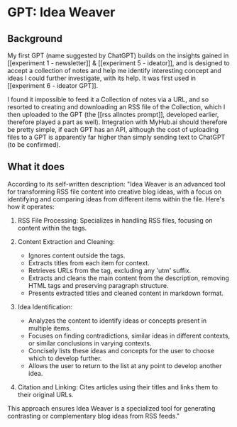 # GPT: Idea Weaver

## Background

My first GPT (name suggested by ChatGPT) builds on the insights gained in [[experiment 1 - newsletter]] & [[experiment 5 - ideator]], and is designed to accept a collection of notes and help me identify interesting concept and ideas I could further investigate, with its help. It was first used in [[experiment 6 - ideator GPT]].

I found it impossible to feed it a Collection of notes via a URL, and so resorted to creating and downloading an RSS file of the Collection, which I then uploaded to the GPT (the [[rss allnotes prompt]], developed earlier, therefore played a part as well). Integration with MyHub.ai should therefore be pretty simple, if each GPT has an API, although the cost of uploading files to a GPT is apparently far higher than simply sending text to ChatGPT (to be confirmed).

## What it does

According to its self-written description: "Idea Weaver is an advanced tool for transforming RSS file content into creative blog ideas, with a focus on identifying and comparing ideas from different items within the file. Here's how it operates:

1. RSS File Processing: Specializes in handling RSS files, focusing on content within the <item> tags.

2. Content Extraction and Cleaning:
   - Ignores content outside the <item> tags.
   - Extracts titles from each item for context.
   - Retrieves URLs from the <link> tag, excluding any 'utm' suffix.
   - Extracts and cleans the main content from the description, removing HTML tags and preserving paragraph structure.
   - Presents extracted titles and cleaned content in markdown format.

3. Idea Identification:
   - Analyzes the content to identify ideas or concepts present in multiple items.
   - Focuses on finding contradictions, similar ideas in different contexts, or similar conclusions in varying contexts.
   - Concisely lists these ideas and concepts for the user to choose which to develop further.
   - Allows the user to return to the list at any point to develop another idea.

4. Citation and Linking: Cites articles using their titles and links them to their original URLs.

This approach ensures Idea Weaver is a specialized tool for generating contrasting or complementary blog ideas from RSS feeds."

